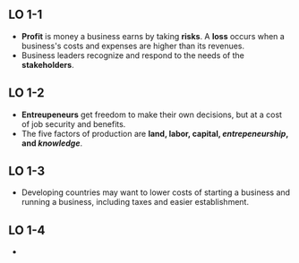 ## LO 1-1
- **Profit** is money a business earns by taking **risks**. A **loss** occurs when a business's costs and expenses are higher than its revenues.
- Business leaders recognize and respond to the needs of the **stakeholders**.

## LO 1-2
- **Entreupeneurs** get freedom to make their own decisions, but at a cost of job security and benefits.
- The five factors of production are **land, labor, capital, *entrepeneurship*, and *knowledge***.

## LO 1-3
- Developing countries may want to lower costs of starting a business and running a business, including taxes and easier establishment.

## LO 1-4
- 
